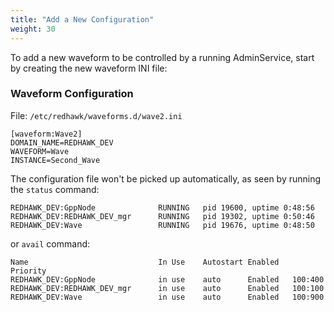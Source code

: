 ```yaml
---
title: "Add a New Configuration"
weight: 30
---
```


To add a new waveform to be controlled by a running AdminService, start by creating the new waveform INI file:

### Waveform Configuration
File: `/etc/redhawk/waveforms.d/wave2.ini`
```
[waveform:Wave2]
DOMAIN_NAME=REDHAWK_DEV
WAVEFORM=Wave
INSTANCE=Second_Wave
```

The configuration file won't be picked up automatically, as seen by running the `status` command:
```
REDHAWK_DEV:GppNode              RUNNING   pid 19600, uptime 0:48:56
REDHAWK_DEV:REDHAWK_DEV_mgr      RUNNING   pid 19302, uptime 0:50:46
REDHAWK_DEV:Wave                 RUNNING   pid 19676, uptime 0:48:50
```
or `avail` command:
```
Name                             In Use    Autostart Enabled   Priority
REDHAWK_DEV:GppNode              in use    auto      Enabled   100:400
REDHAWK_DEV:REDHAWK_DEV_mgr      in use    auto      Enabled   100:100
REDHAWK_DEV:Wave                 in use    auto      Enabled   100:900
```
